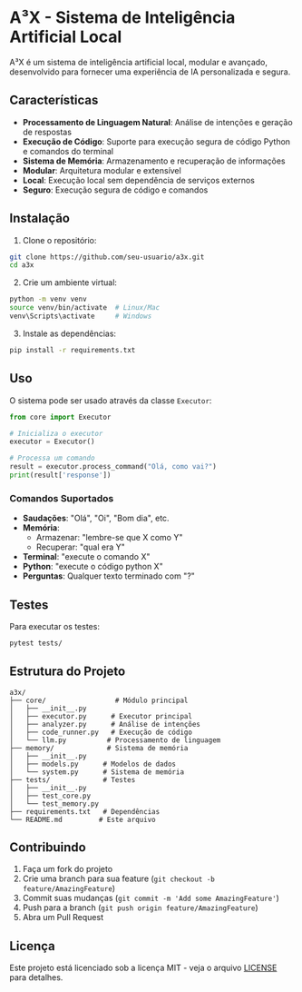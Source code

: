 # A³X - Sistema de Inteligência Artificial Local

A³X é um sistema de inteligência artificial local, modular e avançado, desenvolvido para fornecer uma experiência de IA personalizada e segura.

## Características

- **Processamento de Linguagem Natural**: Análise de intenções e geração de respostas
- **Execução de Código**: Suporte para execução segura de código Python e comandos do terminal
- **Sistema de Memória**: Armazenamento e recuperação de informações
- **Modular**: Arquitetura modular e extensível
- **Local**: Execução local sem dependência de serviços externos
- **Seguro**: Execução segura de código e comandos

## Instalação

1. Clone o repositório:
```bash
git clone https://github.com/seu-usuario/a3x.git
cd a3x
```

2. Crie um ambiente virtual:
```bash
python -m venv venv
source venv/bin/activate  # Linux/Mac
venv\Scripts\activate     # Windows
```

3. Instale as dependências:
```bash
pip install -r requirements.txt
```

## Uso

O sistema pode ser usado através da classe `Executor`:

```python
from core import Executor

# Inicializa o executor
executor = Executor()

# Processa um comando
result = executor.process_command("Olá, como vai?")
print(result['response'])
```

### Comandos Suportados

- **Saudações**: "Olá", "Oi", "Bom dia", etc.
- **Memória**: 
  - Armazenar: "lembre-se que X como Y"
  - Recuperar: "qual era Y"
- **Terminal**: "execute o comando X"
- **Python**: "execute o código python X"
- **Perguntas**: Qualquer texto terminado com "?"

## Testes

Para executar os testes:

```bash
pytest tests/
```

## Estrutura do Projeto

```
a3x/
├── core/                 # Módulo principal
│   ├── __init__.py
│   ├── executor.py      # Executor principal
│   ├── analyzer.py      # Análise de intenções
│   ├── code_runner.py   # Execução de código
│   └── llm.py          # Processamento de linguagem
├── memory/             # Sistema de memória
│   ├── __init__.py
│   ├── models.py      # Modelos de dados
│   └── system.py      # Sistema de memória
├── tests/             # Testes
│   ├── __init__.py
│   ├── test_core.py
│   └── test_memory.py
├── requirements.txt   # Dependências
└── README.md         # Este arquivo
```

## Contribuindo

1. Faça um fork do projeto
2. Crie uma branch para sua feature (`git checkout -b feature/AmazingFeature`)
3. Commit suas mudanças (`git commit -m 'Add some AmazingFeature'`)
4. Push para a branch (`git push origin feature/AmazingFeature`)
5. Abra um Pull Request

## Licença

Este projeto está licenciado sob a licença MIT - veja o arquivo [LICENSE](LICENSE) para detalhes. 